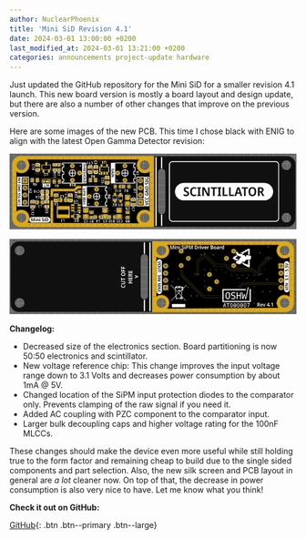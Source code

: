 ```yaml
---
author: NuclearPhoenix
title: 'Mini SiD Revision 4.1'
date: 2024-03-01 13:00:00 +0200
last_modified_at: 2024-03-01 13:21:00 +0200
categories: announcements project-update hardware
---
```


Just updated the GitHub repository for the Mini SiD for a smaller revision 4.1 launch.
This new board version is mostly a board layout and design update, but there are also a number of other changes that improve on the previous version.

Here are some images of the new PCB. This time I chose black with ENIG to align with the latest Open Gamma Detector revision:

![PCB Front](/assets/images/posts/mini-sid1.png)

![PCB Back](/assets/images/posts/mini-sid2.png)

**Changelog:**

- Decreased size of the electronics section. Board partitioning is now 50:50 electronics and scintillator.
- New voltage reference chip: This change improves the input voltage range down to 3.1 Volts and decreases power consumption by about 1mA @ 5V.
- Changed location of the SiPM input protection diodes to the comparator only. Prevents clamping of the raw signal if you need it.
- Added AC coupling with PZC component to the comparator input.
- Larger bulk decoupling caps and higher voltage rating for the 100nF MLCCs.

These changes should make the device even more useful while still holding true to the form factor and remaining cheap to build due to the single sided components and part selection. Also, the new silk screen and PCB layout in general are _a lot_ cleaner now. On top of that, the decrease in power consumption is also very nice to have. Let me know what you think!

**Check it out on GitHub:**

[<i class="fab fa-github"></i> GitHub](https://github.com/OpenGammaProject/Mini-SiD){: .btn .btn--primary .btn--large}
